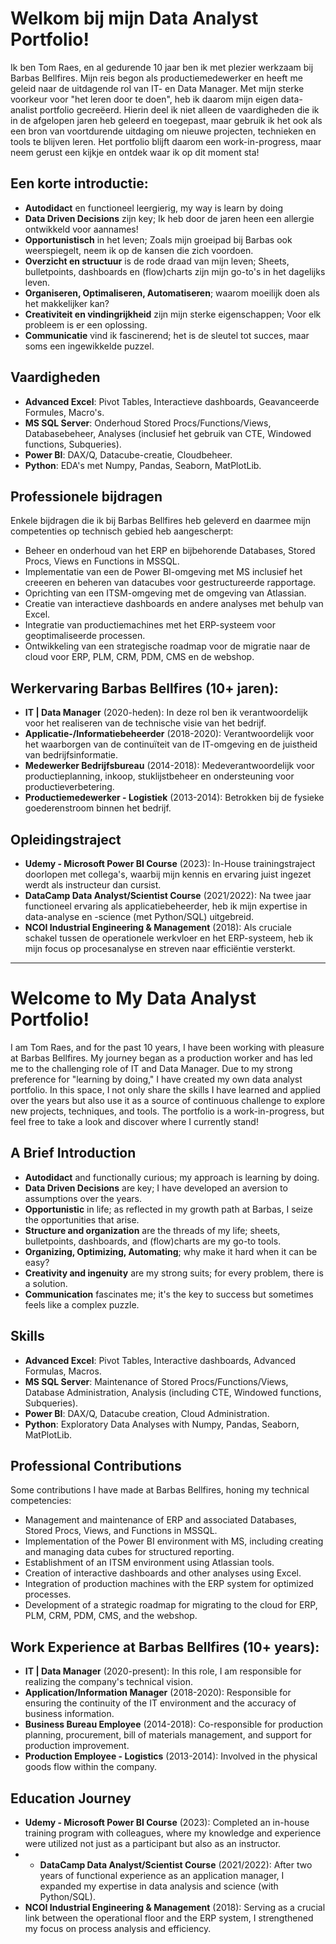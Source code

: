 # Welkom bij mijn Data Analyst Portfolio! 
Ik ben Tom Raes, en al gedurende 10 jaar ben ik met plezier werkzaam bij Barbas Bellfires. Mijn reis begon als productiemedewerker en heeft me geleid naar de uitdagende rol van IT- en Data Manager. Met mijn sterke voorkeur voor "het leren door te doen", heb ik daarom mijn eigen data-analist portfolio gecreëerd. Hierin deel ik niet alleen de vaardigheden die ik in de afgelopen jaren heb geleerd en toegepast, maar gebruik ik het ook als een bron van voortdurende uitdaging om nieuwe projecten, technieken en tools te blijven leren. Het portfolio blijft daarom een work-in-progress, maar neem gerust een kijkje en ontdek waar ik op dit moment sta! 

## Een korte introductie:
  - **Autodidact** en functioneel leergierig, my way is learn by doing
  - **Data Driven Decisions** zijn key; Ik heb door de jaren heen een allergie ontwikkeld voor aannames!
  - **Opportunistisch** in het leven; Zoals mijn groeipad bij Barbas ook weerspiegelt, neem ik op de kansen die zich voordoen. 
  - **Overzicht en structuur** is de rode draad van mijn leven; Sheets, bulletpoints, dashboards en (flow)charts zijn mijn go-to's in het dagelijks leven.
  - **Organiseren, Optimaliseren, Automatiseren**; waarom moeilijk doen als het makkelijker kan? 
  - **Creativiteit en vindingrijkheid** zijn mijn sterke eigenschappen; Voor elk probleem is er een oplossing.
  - **Communicatie** vind ik fascinerend; het is de sleutel tot succes, maar soms een ingewikkelde puzzel.

## Vaardigheden
- **Advanced Excel**: Pivot Tables, Interactieve dashboards, Geavanceerde Formules, Macro's.
- **MS SQL Server**: Onderhoud Stored Procs/Functions/Views, Databasebeheer, Analyses (inclusief het gebruik van CTE, Windowed functions, Subqueries).
- **Power BI**: DAX/Q, Datacube-creatie, Cloudbeheer.
- **Python**: EDA's met Numpy, Pandas, Seaborn, MatPlotLib.

## Professionele bijdragen
Enkele bijdragen die ik bij Barbas Bellfires heb geleverd en daarmee mijn competenties op technisch gebied heb aangescherpt:
- Beheer en onderhoud van het ERP en bijbehorende Databases, Stored Procs, Views en Functions in MSSQL.
- Implementatie van een de Power BI-omgeving met MS inclusief het creeeren en beheren van datacubes voor gestructureerde rapportage.
- Oprichting van een ITSM-omgeving met de omgeving van Atlassian.
- Creatie van interactieve dashboards en andere analyses met behulp van Excel.
- Integratie van productiemachines met het ERP-systeem voor geoptimaliseerde processen.
- Ontwikkeling van een strategische roadmap voor de migratie naar de cloud voor ERP, PLM, CRM, PDM, CMS en de webshop.

## Werkervaring Barbas Bellfires (10+ jaren):
- **IT | Data Manager** (2020-heden): In deze rol ben ik verantwoordelijk voor het realiseren van de technische visie van het bedrijf.
- **Applicatie-/Informatiebeheerder** (2018-2020): Verantwoordelijk voor het waarborgen van de continuïteit van de IT-omgeving en de juistheid van bedrijfsinformatie.
- **Medewerker Bedrijfsbureau** (2014-2018): Medeverantwoordelijk voor productieplanning, inkoop, stuklijstbeheer en ondersteuning voor productieverbetering.
- **Productiemedewerker - Logistiek** (2013-2014): Betrokken bij de fysieke goederenstroom binnen het bedrijf.

## Opleidingstraject
- **Udemy - Microsoft Power BI Course** (2023): In-House trainingstraject doorlopen met collega's, waarbij mijn kennis en ervaring juist ingezet werdt als instructeur dan cursist. 
- **DataCamp Data Analyst/Scientist Course** (2021/2022): Na twee jaar functioneel ervaring als applicatiebeheerder, heb ik mijn expertise in data-analyse en -science (met Python/SQL) uitgebreid.
- **NCOI Industrial Engineering & Management** (2018): Als cruciale schakel tussen de operationele werkvloer en het ERP-systeem, heb ik mijn focus op procesanalyse en streven naar efficiëntie versterkt.
__________________________________________________________________________________________________________________

# Welcome to My Data Analyst Portfolio!
I am Tom Raes, and for the past 10 years, I have been working with pleasure at Barbas Bellfires. My journey began as a production worker and has led me to the challenging role of IT and Data Manager. Due to my strong preference for "learning by doing," I have created my own data analyst portfolio. In this space, I not only share the skills I have learned and applied over the years but also use it as a source of continuous challenge to explore new projects, techniques, and tools. The portfolio is a work-in-progress, but feel free to take a look and discover where I currently stand!

## A Brief Introduction
- **Autodidact** and functionally curious; my approach is learning by doing.
- **Data Driven Decisions** are key; I have developed an aversion to assumptions over the years.
- **Opportunistic** in life; as reflected in my growth path at Barbas, I seize the opportunities that arise.
- **Structure and organization** are the threads of my life; sheets, bulletpoints, dashboards, and (flow)charts are my go-to tools.
- **Organizing, Optimizing, Automating**; why make it hard when it can be easy?
- **Creativity and ingenuity** are my strong suits; for every problem, there is a solution.
- **Communication** fascinates me; it's the key to success but sometimes feels like a complex puzzle.

## Skills
- **Advanced Excel**: Pivot Tables, Interactive dashboards, Advanced Formulas, Macros.
- **MS SQL Server**: Maintenance of Stored Procs/Functions/Views, Database Administration, Analysis (including CTE, Windowed functions, Subqueries).
- **Power BI**: DAX/Q, Datacube creation, Cloud Administration.
- **Python**: Exploratory Data Analyses with Numpy, Pandas, Seaborn, MatPlotLib.

## Professional Contributions
Some contributions I have made at Barbas Bellfires, honing my technical competencies:
- Management and maintenance of ERP and associated Databases, Stored Procs, Views, and Functions in MSSQL.
- Implementation of the Power BI environment with MS, including creating and managing data cubes for structured reporting.
- Establishment of an ITSM environment using Atlassian tools.
- Creation of interactive dashboards and other analyses using Excel.
- Integration of production machines with the ERP system for optimized processes.
- Development of a strategic roadmap for migrating to the cloud for ERP, PLM, CRM, PDM, CMS, and the webshop.

## Work Experience at Barbas Bellfires (10+ years):
- **IT | Data Manager** (2020-present): In this role, I am responsible for realizing the company's technical vision.
- **Application/Information Manager** (2018-2020): Responsible for ensuring the continuity of the IT environment and the accuracy of business information.
- **Business Bureau Employee** (2014-2018): Co-responsible for production planning, procurement, bill of materials management, and support for production improvement.
- **Production Employee - Logistics** (2013-2014): Involved in the physical goods flow within the company.

## Education Journey
- **Udemy - Microsoft Power BI Course** (2023): Completed an in-house training program with colleagues, where my knowledge and experience were utilized not just as a participant but also as an instructor.
- - **DataCamp Data Analyst/Scientist Course** (2021/2022): After two years of functional experience as an application manager, I expanded my expertise in data analysis and science (with Python/SQL).
- **NCOI Industrial Engineering & Management** (2018): Serving as a crucial link between the operational floor and the ERP system, I strengthened my focus on process analysis and efficiency.
